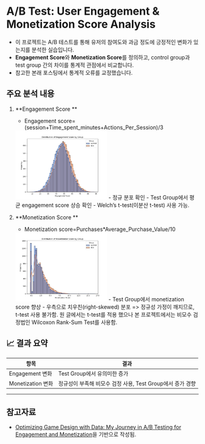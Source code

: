 # A/B Test: User Engagement & Monetization Score Analysis
- 이 프로젝트는 A/B 테스트를 통해 유저의 참여도와 과금 정도에 긍정적인 변화가 있는지를 분석한 실습입니다.  
- **Engagement Score**와 **Monetization Score**를 정의하고, control group과 test group 간의 차이를 통계적 관점에서 비교합니다.
- 참고한 본래 포스팅에서 통계적 오류를 교정했습니다.

##  주요 분석 내용

1. **Engagement Score **
   - Engagement score= (session+Time_spent_minutes+Actions_Per_Session)/3
   <img src="./figures/engagement.png" style="width:50%;"/>
   - 정규 분포 확인  
   - Test Group에서 평균 engagement score 상승 확인
   - Welch’s t-test(이분산 t-test) 사용 가능.

3. **Monetization Score **
   - Monetization score=Purchases*Average_Purchase_Value/10
   <img src="./figures/monetization.png" style="width:50%;"/>
   - Test Group에서 monetization score 향상
   - 우측으로 치우친(right-skewed) 분포 => 정규성 가정이 깨지므로, t-test 사용 불가함. 원 글에서는 t-test를 적용 했으나 본 프로젝트에서는 비모수 검정법인 Wilcoxon Rank-Sum Test를 사용함.

## 📈 결과 요약

| 항목 | 결과 |
|------|------|
| Engagement 변화 | Test Group에서 유의미한 증가 |
| Monetization 변화 | 정규성이 부족해 비모수 검정 사용, Test Group에서 증가 경향 |

---


## 참고자료

- [Optimizing Game Design with Data: My Journey in A/B Testing for Engagement and Monetization](https://halbeeb.medium.com/optimizing-game-design-with-data-my-journey-in-a-b-testing-for-engagement-and-monetization-d812bf58360f)을 기반으로 작성됨.


